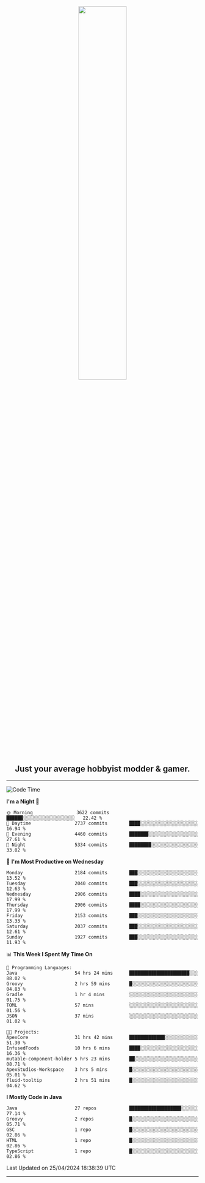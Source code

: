 <div align="center">
  <a href="https://apexmodder.xyz/"><img width="50%" height="50%" src="https://i.imgur.com/pc4HkGz.png"></a>
</div>
<h2 align="center">Just your average hobbyist modder & gamer.</h2>

---

<!--START_SECTION:waka-->
![Code Time](http://img.shields.io/badge/Code%20Time-1%2C123%20hrs%2010%20mins-blue)

**I'm a Night 🦉** 

```text
🌞 Morning                3622 commits        ██████░░░░░░░░░░░░░░░░░░░   22.42 % 
🌆 Daytime                2737 commits        ████░░░░░░░░░░░░░░░░░░░░░   16.94 % 
🌃 Evening                4460 commits        ███████░░░░░░░░░░░░░░░░░░   27.61 % 
🌙 Night                  5334 commits        ████████░░░░░░░░░░░░░░░░░   33.02 % 
```
📅 **I'm Most Productive on Wednesday** 

```text
Monday                   2184 commits        ███░░░░░░░░░░░░░░░░░░░░░░   13.52 % 
Tuesday                  2040 commits        ███░░░░░░░░░░░░░░░░░░░░░░   12.63 % 
Wednesday                2906 commits        ████░░░░░░░░░░░░░░░░░░░░░   17.99 % 
Thursday                 2906 commits        ████░░░░░░░░░░░░░░░░░░░░░   17.99 % 
Friday                   2153 commits        ███░░░░░░░░░░░░░░░░░░░░░░   13.33 % 
Saturday                 2037 commits        ███░░░░░░░░░░░░░░░░░░░░░░   12.61 % 
Sunday                   1927 commits        ███░░░░░░░░░░░░░░░░░░░░░░   11.93 % 
```


📊 **This Week I Spent My Time On** 

```text
💬 Programming Languages: 
Java                     54 hrs 24 mins      ██████████████████████░░░   88.02 % 
Groovy                   2 hrs 59 mins       █░░░░░░░░░░░░░░░░░░░░░░░░   04.83 % 
Gradle                   1 hr 4 mins         ░░░░░░░░░░░░░░░░░░░░░░░░░   01.75 % 
TOML                     57 mins             ░░░░░░░░░░░░░░░░░░░░░░░░░   01.56 % 
JSON                     37 mins             ░░░░░░░░░░░░░░░░░░░░░░░░░   01.02 % 

🐱‍💻 Projects: 
ApexCore                 31 hrs 42 mins      █████████████░░░░░░░░░░░░   51.30 % 
InfusedFoods             10 hrs 6 mins       ████░░░░░░░░░░░░░░░░░░░░░   16.36 % 
mutable-component-holder 5 hrs 23 mins       ██░░░░░░░░░░░░░░░░░░░░░░░   08.71 % 
ApexStudios-Workspace    3 hrs 5 mins        █░░░░░░░░░░░░░░░░░░░░░░░░   05.01 % 
fluid-tooltip            2 hrs 51 mins       █░░░░░░░░░░░░░░░░░░░░░░░░   04.62 % 
```

**I Mostly Code in Java** 

```text
Java                     27 repos            ███████████████████░░░░░░   77.14 % 
Groovy                   2 repos             █░░░░░░░░░░░░░░░░░░░░░░░░   05.71 % 
GSC                      1 repo              █░░░░░░░░░░░░░░░░░░░░░░░░   02.86 % 
HTML                     1 repo              █░░░░░░░░░░░░░░░░░░░░░░░░   02.86 % 
TypeScript               1 repo              █░░░░░░░░░░░░░░░░░░░░░░░░   02.86 % 
```




 Last Updated on 25/04/2024 18:38:39 UTC
<!--END_SECTION:waka-->

---
